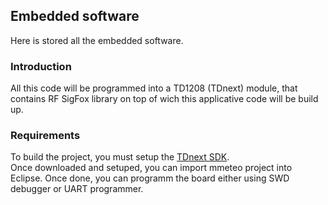 ## Embedded software

Here is stored all the embedded software.

### Introduction

All this code will be programmed into a TD1208 (TDnext) module, that contains RF SigFox library on top of wich this applicative code will be build up.

### Requirements

To build the project, you must setup the [TDnext SDK](http://rfmodules.td-next.com/sdk/).  
Once downloaded and setuped, you can import mmeteo project into Eclipse.
Once done, you can programm the board either using SWD debugger or UART programmer.